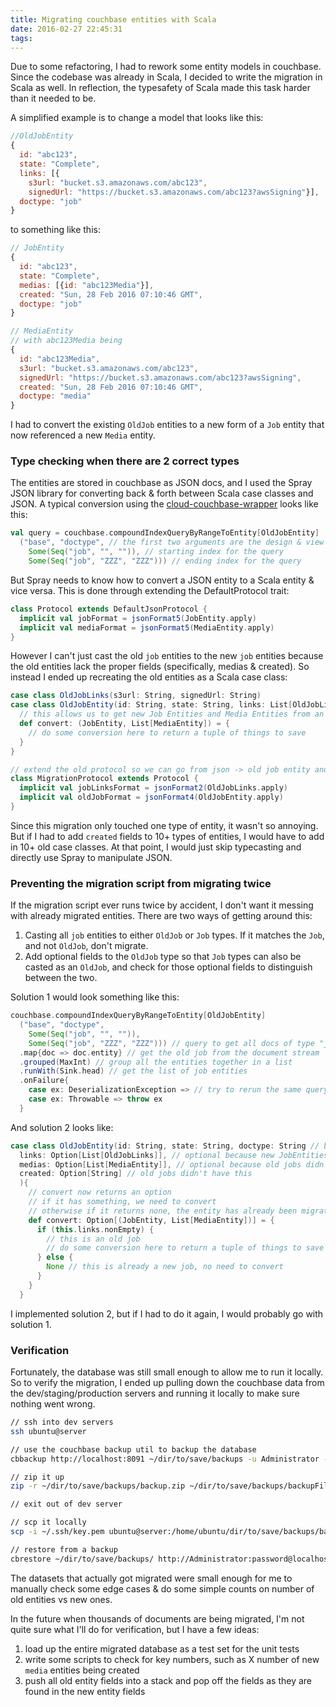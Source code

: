 ```yaml
---
title: Migrating couchbase entities with Scala
date: 2016-02-27 22:45:31
tags:
---
```


Due to some refactoring, I had to rework some entity models in couchbase. Since the codebase was already in Scala, I decided to write the migration in Scala as well. In reflection, the typesafety of Scala made this task harder than it needed to be.

A simplified example is to change a model that looks like this:

```js
//OldJobEntity
{
  id: "abc123",
  state: "Complete",
  links: [{
    s3url: "bucket.s3.amazonaws.com/abc123",
    signedUrl: "https://bucket.s3.amazonaws.com/abc123?awsSigning"}],
  doctype: "job"
}
```

to something like this:

```js
// JobEntity
{
  id: "abc123",
  state: "Complete",
  medias: [{id: "abc123Media"}],
  created: "Sun, 28 Feb 2016 07:10:46 GMT",
  doctype: "job"
}

// MediaEntity
// with abc123Media being
{
  id: "abc123Media",
  s3url: "bucket.s3.amazonaws.com/abc123",
  signedUrl: "https://bucket.s3.amazonaws.com/abc123?awsSigning",
  created: "Sun, 28 Feb 2016 07:10:46 GMT",
  doctype: "media"
}
```

I had to convert the existing `OldJob` entities to a new form of a `Job` entity that now referenced a new `Media` entity.

### Type checking when there are 2 correct types

The entities are stored in couchbase as JSON docs, and I used the Spray JSON library for converting back & forth between Scala case classes and JSON. A typical conversion using the [cloud-couchbase-wrapper](https://github.com/3drobotics/cloud-couchbase-wrapper) looks like this:

```scala
val query = couchbase.compoundIndexQueryByRangeToEntity[OldJobEntity]
  ("base", "doctype", // the first two arguments are the design & view names. The "doctype" view in my setup allows me to query for doctypes matching "job"
    Some(Seq("job", "", "")), // starting index for the query
    Some(Seq("job", "ZZZ", "ZZZ"))) // ending index for the query
```

But Spray needs to know how to convert a JSON entity to a Scala entity & vice versa. This is done through extending the DefaultProtocol trait:

```scala
class Protocol extends DefaultJsonProtocol {
  implicit val jobFormat = jsonFormat5(JobEntity.apply)
  implicit val mediaFormat = jsonFormat5(MediaEntity.apply)
}
```

However I can't just cast the old `job` entities to the new `job` entities because the old entities lack the proper fields (specifically, medias & created). So instead I ended up recreating the old entities as a Scala case class:

```scala
case class OldJobLinks(s3url: String, signedUrl: String)
case class OldJobEntity(id: String, state: String, links: List[OldJobLinks]){
  // this allows us to get new Job Entities and Media Entities from an old job
  def convert: (JobEntity, List[MediaEntity]) = {
    // do some conversion here to return a tuple of things to save
  }
}

// extend the old protocol so we can go from json -> old job entity and back
class MigrationProtocol extends Protocol {
  implicit val jobLinksFormat = jsonFormat2(OldJobLinks.apply)
  implicit val oldJobFormat = jsonFormat4(OldJobEntity.apply)
}
```

Since this migration only touched one type of entity, it wasn't so annoying. But if I had to add `created` fields to 10+ types of entities, I would have to add in 10+ old case classes. At that point, I would just skip typecasting and directly use Spray to manipulate JSON.

### Preventing the migration script from migrating twice
If the migration script ever runs twice by accident, I don't want it messing with already migrated entities. There are two ways of getting around this:

1. Casting all `job` entities to either `OldJob` or `Job` types. If it matches the `Job`, and not `OldJob`, don't migrate.
2. Add optional fields to the `OldJob` type so that `Job` types can also be casted as an `OldJob`, and check for those optional fields to distinguish between the two.

Solution 1 would look something like this:
```scala
couchbase.compoundIndexQueryByRangeToEntity[OldJobEntity]
  ("base", "doctype",
    Some(Seq("job", "", "")),
    Some(Seq("job", "ZZZ", "ZZZ"))) // query to get all docs of type "job" and try to cast as old job entity
  .map{doc => doc.entity} // get the old job from the document stream
  .grouped(MaxInt) // group all the entities together in a list
  .runWith(Sink.head) // get the list of job entities  
  .onFailure{
    case ex: DeserializationException => // try to rerun the same query with casting to JobEntity
    case ex: Throwable => throw ex
  }  
```

And solution 2 looks like:
```scala
case class OldJobEntity(id: String, state: String, doctype: String // both old and new jobs have these fields
  links: Option[List[OldJobLinks]], // optional because new JobEntities do not have links
  medias: Option[List[MediaEntity]], // optional because old jobs didn't have this
  created: Option[String] // old jobs didn't have this
  ){
    // convert now returns an option
    // if it has something, we need to convert
    // otherwise if it returns none, the entity has already been migrated
    def convert: Option[(JobEntity, List[MediaEntity])] = {
      if (this.links.nonEmpty) {
        // this is an old job
        // do some conversion here to return a tuple of things to save
      } else {
        None // this is already a new job, no need to convert
      }
    }
  }
```

I implemented solution 2, but if I had to do it again, I would probably go with solution 1.  

### Verification
Fortunately, the database was still small enough to allow me to run it locally. So to verify the migration, I ended up pulling down the couchbase data from the dev/staging/production servers and running it locally to make sure nothing went wrong.

```sh
// ssh into dev servers
ssh ubuntu@server

// use the couchbase backup util to backup the database
cbbackup http://localhost:8091 ~/dir/to/save/backups -u Administrator -p password

// zip it up
zip -r ~/dir/to/save/backups/backup.zip ~/dir/to/save/backups/backupFile

// exit out of dev server

// scp it locally
scp -i ~/.ssh/key.pem ubuntu@server:/home/ubuntu/dir/to/save/backups/backup.zip .

// restore from a backup
cbrestore ~/dir/to/save/backups/ http://Administrator:password@localhost:8091 --bucket-source=source-bucket --bucket-destination=destination-bucket
```

The datasets that actually got migrated were small enough for me to manually check some edge cases & do some simple counts on number of old entities vs new ones.

In the future when thousands of documents are being migrated, I'm not quite sure what I'll do for verification, but I have a few ideas:

1. load up the entire migrated database as a test set for the unit tests
2. write some scripts to check for key numbers, such as X number of new `media` entities being created
3. push all old entity fields into a stack and pop off the fields as they are found in the new entity fields
